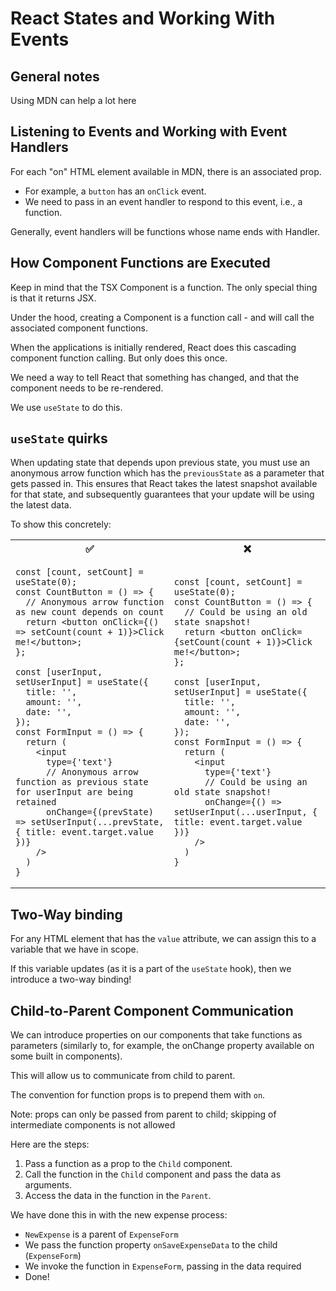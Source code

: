 # React States and Working With Events

## General notes
Using MDN can help a lot here

## Listening to Events and Working with Event Handlers
For each "on" HTML element available in MDN, there is an associated prop.
* For example, a `button` has an `onClick` event.
* We need to pass in an event handler to respond to this event, i.e., a function.

Generally, event handlers will be functions whose name ends with Handler. 

## How Component Functions are Executed
Keep in mind that the TSX Component is a function. The only special thing is that it returns JSX.

Under the hood, creating a Component is a function call - and will call the associated component functions.

When the applications is initially rendered, React does this cascading component function calling. But only does this once.

We need a way to tell React that something has changed, and that the component needs to be re-rendered.

We use `useState` to do this.

## `useState` quirks
When updating state that depends upon previous state, you must use an anonymous arrow function which has the
`previousState` as a parameter that gets passed in. This ensures that React takes the latest snapshot available
for that state, and subsequently guarantees that your update will be using the latest data.

To show this concretely:

<table>
<tr>
<th>✅</th>
<th>❌</th>
</tr>
<tr>
<td>

```tsx
const [count, setCount] = useState(0);
const CountButton = () => {
  // Anonymous arrow function as new count depends on count
  return <button onClick={() => setCount(count + 1)}>Click me!</button>;
};

const [userInput, setUserInput] = useState({
  title: '',
  amount: '',
  date: '',
});
const FormInput = () => {
  return (
    <input
      type={'text'}
      // Anonymous arrow function as previous state for userInput are being retained 
      onChange={(prevState) => setUserInput(...prevState, { title: event.target.value })}
    />
  )
}
```

</td>
<td>

```tsx
const [count, setCount] = useState(0);
const CountButton = () => {
  // Could be using an old state snapshot!
  return <button onClick={setCount(count + 1)}>Click me!</button>;
};

const [userInput, setUserInput] = useState({
  title: '',
  amount: '',
  date: '',
});
const FormInput = () => {
  return (
    <input
      type={'text'}
      // Could be using an old state snapshot!
      onChange={() => setUserInput(...userInput, { title: event.target.value })}
    />
  )
}
```

</td>
</tr>
</table>

## Two-Way binding
For any HTML element that has the `value` attribute, we can assign this to a variable that we have in scope.

If this variable updates (as it is a part of the `useState` hook), then we introduce a two-way binding!

## Child-to-Parent Component Communication
We can introduce properties on our components that take functions as parameters (similarly to, for example, the
onChange property available on some built in components).

This will allow us to communicate from child to parent.

The convention for function props is to prepend them with `on`.

Note: props can only be passed from parent to child; skipping of intermediate components is not allowed

Here are the steps:
1. Pass a function as a prop to the `Child` component.
2. Call the function in the `Child` component and pass the data as arguments.
3. Access the data in the function in the `Parent`.

We have done this in with the new expense process:
* `NewExpense` is a parent of `ExpenseForm`
* We pass the function property `onSaveExpenseData` to the child (`ExpenseForm`)
* We invoke the function in `ExpenseForm`, passing in the data required
* Done!